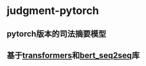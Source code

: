 # judgment-pytorch
## pytorch版本的司法摘要模型
## 基于[transformers](https://github.com/huggingface/transformers)和[bert_seq2seq](https://github.com/920232796/bert_seq2seq)库
